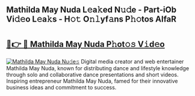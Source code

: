 ## Mathilda May Nuda L𝚎a𝚔ed N𝚞𝚍e - Part-iOb Vi𝚍𝚎o L𝚎a𝚔s - H𝚘𝚝 O𝚗𝚕yf𝚊ns P𝚑𝚘tos AIfaR

# <h2><a href="http://kf5nxeq.oniu.top/?m=Mathilda+May+Nuda">🔗👉 🔴 Mathilda May Nuda P𝚑ot𝚘𝚜 V𝚒d𝚎o</a></h2>

[![Mathilda May Nuda Nu𝚍e𝚜](https://i.imgur.com/0qMVB7G.gif)](http://kf5nxeq.oniu.top/?m=Mathilda+May+Nuda)
Digital media creator and web entertainer Mathilda May Nuda, known for distributing dance and lifestyle knowledge through solo and collaborative dance presentations and short videos. Inspiring entrepreneur Mathilda May Nuda, famed for their innovative business ideas and commitment to success.  
